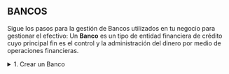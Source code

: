 ## BANCOS
Sigue los pasos para la gestión de Bancos utilizados en tu negocio para gestionar el efectivo:
Un **Banco** es un tipo de entidad financiera de crédito cuyo principal fin es el control y la administración del dinero por medio de operaciones financieras.

<details><summary>1. Crear un Banco</summary>

      1.1  En la esquina inferior derecha, haz clic en Boton + Rojo.  
      1.2 Ingresa los datos generales (Nombre del Banco,  Tipo de cuenta, No. de cuenta y Saldo inicial).  
      1.3 Haz clic en el bóton Guardar
</details>
